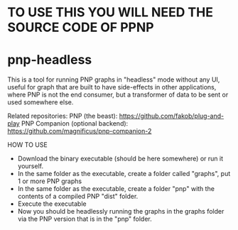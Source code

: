 # TO USE THIS YOU WILL NEED THE SOURCE CODE OF PPNP

# pnp-headless
This is a tool for running PNP graphs in "headless" mode without any UI, useful for graph that are built to have side-effects in other applications, where PNP is not the end consumer, but a transformer of data to be sent or used somewhere else.

Related repositories:
PNP (the beast): https://github.com/fakob/plug-and-play
PNP Companion (optional backend): https://github.com/magnificus/pnp-companion-2

HOW TO USE

* Download the binary executable (should be here somewhere) or run it yourself.
* In the same folder as the executable, create a folder called "graphs", put 1 or more PNP graphs
* In the same folder as the executable, create a folder "pnp" with the contents of a compiled PNP "dist" folder.
* Execute the executable
* Now you should be headlessly running the graphs in the graphs folder via the PNP version that is in the "pnp" folder.
